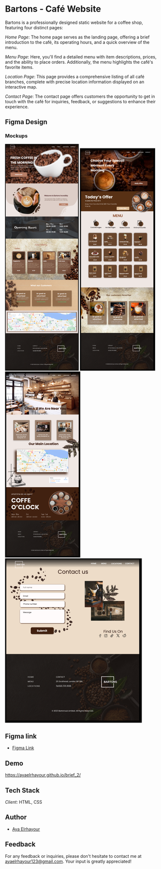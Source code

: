 # Bartons - Café Website

Bartons is a professionally designed static website for a coffee shop, featuring four distinct pages:

*Home Page*: The home page serves as the landing page, offering a brief introduction to the café, its operating hours, and a quick overview of the menu.

*Menu Page*: Here, you'll find a detailed menu with item descriptions, prices, and the ability to place orders. Additionally, the menu highlights the café's favorite items.

*Location Page*: This page provides a comprehensive listing of all café branches, complete with precise location information displayed on an interactive map.

*Contact Page*: The contact page offers customers the opportunity to get in touch with the café for inquiries, feedback, or suggestions to enhance their experience.

## Figma Design

### Mockups
![Home page](./img/frame1.PNG)  ![Menu page](./img/frame2.PNG)  ![Location page](./img/frame3.PNG)  ![Contact page](./img/frame4.PNG)

## Figma link 
- [Figma Link](https://www.figma.com/file/cF7aZ2O1Qfkvif8XRqEt8j/O'coffee?type=design&node-id=140%3A70&mode=design&t=lJmOMSuwMDy0AeDh-1)

## Demo

https://ayaelrhayour.github.io/brief_2/

## Tech Stack

*Client:* HTML, CSS

## Author

- [Aya Elrhayour](https://github.com/AyaElrhayour)

## Feedback

For any feedback or inquiries, please don't hesitate to contact me at ayaelrhayour123@gmail.com. Your input is greatly appreciated!